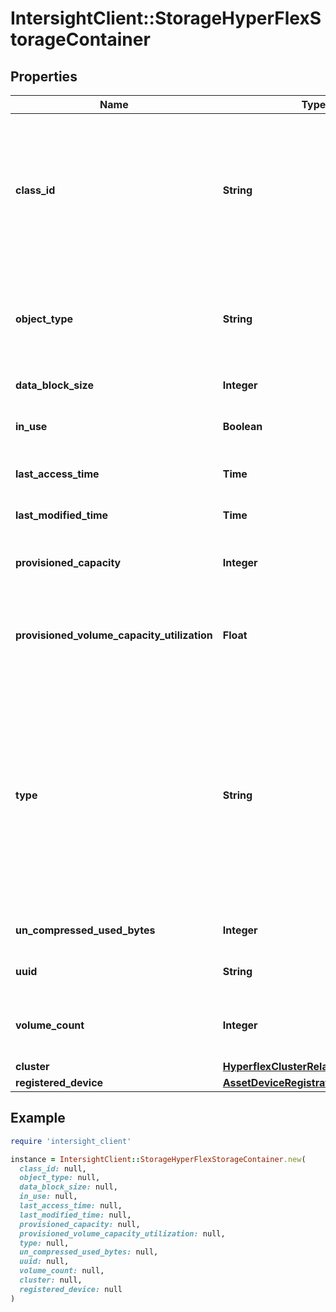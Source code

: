 # IntersightClient::StorageHyperFlexStorageContainer

## Properties

| Name | Type | Description | Notes |
| ---- | ---- | ----------- | ----- |
| **class_id** | **String** | The fully-qualified name of the instantiated, concrete type. This property is used as a discriminator to identify the type of the payload when marshaling and unmarshaling data. | [default to &#39;storage.HyperFlexStorageContainer&#39;] |
| **object_type** | **String** | The fully-qualified name of the instantiated, concrete type. The value should be the same as the &#39;ClassId&#39; property. | [default to &#39;storage.HyperFlexStorageContainer&#39;] |
| **data_block_size** | **Integer** | Storage Container data block size | [optional][readonly] |
| **in_use** | **Boolean** | Indicates whether the Storage Container has Volumes. | [optional][readonly] |
| **last_access_time** | **Time** | Storage container&#39;s last access time. | [optional][readonly] |
| **last_modified_time** | **Time** | Storage container&#39;s last modified time. | [optional][readonly] |
| **provisioned_capacity** | **Integer** | Provisioned Capacity of the Storage container. | [optional][readonly] |
| **provisioned_volume_capacity_utilization** | **Float** | Provisioned Capacity Utilization of All Volumes associated with the Storage Container. | [optional][readonly] |
| **type** | **String** | Storage Container type (SMB/NFS/iSCSI). * &#x60;NFS&#x60; - Storage container created/accesed through NFS protocol. * &#x60;SMB&#x60; - Storage container created/accessed through SMB protocol. * &#x60;iSCSI&#x60; - Storage container created/accessed through iSCSI protocol. | [optional][readonly][default to &#39;NFS&#39;] |
| **un_compressed_used_bytes** | **Integer** | Uncompressed bytes on Storage Container. | [optional][readonly] |
| **uuid** | **String** | UUID of the Datastore/Storage Containter. | [optional][readonly] |
| **volume_count** | **Integer** | Number of Volumes associated with the Storage Container. | [optional][readonly] |
| **cluster** | [**HyperflexClusterRelationship**](HyperflexClusterRelationship.md) |  | [optional] |
| **registered_device** | [**AssetDeviceRegistrationRelationship**](AssetDeviceRegistrationRelationship.md) |  | [optional] |

## Example

```ruby
require 'intersight_client'

instance = IntersightClient::StorageHyperFlexStorageContainer.new(
  class_id: null,
  object_type: null,
  data_block_size: null,
  in_use: null,
  last_access_time: null,
  last_modified_time: null,
  provisioned_capacity: null,
  provisioned_volume_capacity_utilization: null,
  type: null,
  un_compressed_used_bytes: null,
  uuid: null,
  volume_count: null,
  cluster: null,
  registered_device: null
)
```

